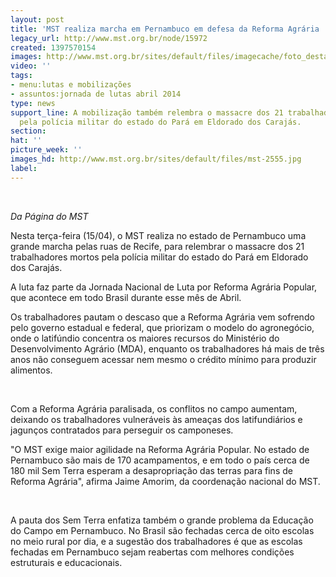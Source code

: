 ```yaml
---
layout: post
title: 'MST realiza marcha em Pernambuco em defesa da Reforma Agrária '
legacy_url: http://www.mst.org.br/node/15972
created: 1397570154
images: http://www.mst.org.br/sites/default/files/imagecache/foto_destaque/mst-2555.jpg
video: ''
tags:
- menu:lutas e mobilizações
- assuntos:jornada de lutas abril 2014
type: news
support_line: A mobilização também relembra o massacre dos 21 trabalhadores mortos
  pela polícia militar do estado do Pará em Eldorado dos Carajás.
section: 
hat: ''
picture_week: ''
images_hd: http://www.mst.org.br/sites/default/files/mst-2555.jpg
label: 
---
```

<p>&nbsp;</p><p class="MsoNormal"><em>Da Página do&nbsp;MST</em></p>  <p class="MsoNormal">Nesta terça-feira (15/04), o MST realiza no estado de Pernambuco uma grande marcha pelas ruas de Recife, para relembrar o massacre dos 21 trabalhadores mortos pela polícia militar do estado do Pará em Eldorado dos Carajás.</p><p class="MsoNormal">A luta faz parte da Jornada Nacional de Luta por Reforma Agrária Popular, que acontece em todo Brasil durante esse mês de Abril.</p><p>Os trabalhadores pautam o descaso que a Reforma Agrária vem sofrendo pelo governo estadual e federal, que priorizam o modelo do agronegócio, onde o latifúndio concentra os maiores recursos do Ministério do Desenvolvimento Agrário (MDA), enquanto os trabalhadores há mais de três anos não conseguem acessar nem mesmo o crédito mínimo para produzir alimentos.</p><p>&nbsp;</p><p>Com a Reforma Agrária paralisada, os conflitos no campo aumentam, deixando os trabalhadores vulneráveis às ameaças dos latifundiários e jagunços contratados para perseguir os camponeses.</p><p>"O MST exige maior agilidade na Reforma Agrária Popular. No estado de Pernambuco são mais de 170 acampamentos, e em todo o país cerca de 180 mil Sem Terra esperam a desapropriação das terras para fins de Reforma Agrária", afirma Jaime Amorim, da coordenação nacional do MST.</p><p>&nbsp;</p><p class="MsoNormal">A pauta dos Sem Terra enfatiza também o grande problema da Educação do Campo em Pernambuco. No Brasil são fechadas cerca de oito escolas no meio rural por dia, e a sugestão dos trabalhadores é que as escolas fechadas em Pernambuco sejam reabertas com melhores condições estruturais e educacionais.</p><p>&nbsp;</p>
